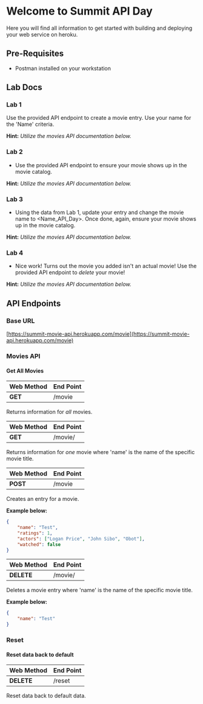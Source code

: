 # Welcome to Summit API Day

Here you will find all information to get started with building and deploying your web service on heroku.

## Pre-Requisites

* Postman installed on your workstation

## Lab Docs

### Lab 1

Use the provided API endpoint to create a movie entry. ​Use your name for the 'Name' criteria.

**Hint:** *Utilize the movies API documentation below.*

### Lab 2

* Use the provided API endpoint to ensure your movie shows up in the movie catalog.

**Hint:** *Utilize the movies API documentation below.*

### Lab 3

* Using the data from Lab 1, update your entry and change the movie name to <Name_API_Day>. Once done, again, ensure your movie shows up in the movie catalog.

**Hint:** *Utilize the movies API documentation below.*

### Lab 4

* Nice work! Turns out the movie you added isn't an actual movie! Use the provided API endpoint to *delete* your movie!

**Hint:** *Utilize the movies API documentation below.*

## API Endpoints

### Base URL

[https://summit-movie-api.herokuapp.com/movie](https://summit-movie-api.herokuapp.com/movie)

### Movies API

#### Get All Movies

| Web Method | End Point |
| ------- | ------ |
| **GET** | /movie |

Returns information for *all* movies.


| Web Method | End Point |
| ------- | ------ |
| **GET** | /movie/<name> |

Returns information for *one* movie where 'name' is the name of the specific movie title.

| Web Method | End Point |
| ------- | ------ |
| **POST** | /movie |

Creates an entry for a movie.

**Example below:**

```json
{
	"name": "Test",
	"ratings": 1,
	"actors": ["Logan Price", "John Sibo", "Obot"],
	"watched": false
}
```

| Web Method | End Point |
| ------- | ------ |
| **DELETE** | /movie/<name> |

Deletes a movie entry where 'name' is the name of the specific movie title.

**Example below:**

```json
{
	"name": "Test"
}
```

### Reset
####  Reset data back to default

| Web Method | End Point |
| ------- | ------ |
| **DELETE** | /reset |

Reset data back to default data.

